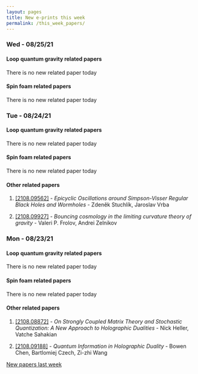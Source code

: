 ```yaml
---
layout: pages
title: New e-prints this week
permalink: /this_week_papers/
---
```




### Wed - 08/25/21

#### Loop quantum gravity related papers

There is no new related paper today 

#### Spin foam related papers

There is no new related paper today 

### Tue - 08/24/21

#### Loop quantum gravity related papers

There is no new related paper today 

#### Spin foam related papers

There is no new related paper today 



#### Other related papers

1. [[2108.09562]](https://arxiv.org/abs/2108.09562) - *Epicyclic Oscillations around Simpson-Visser Regular Black Holes and  Wormholes* - Zdeněk Stuchlík, Jaroslav Vrba

1. [[2108.09927]](https://arxiv.org/abs/2108.09927) - *Bouncing cosmology in the limiting curvature theory of gravity* - Valeri P. Frolov, Andrei Zelnikov



### Mon - 08/23/21

#### Loop quantum gravity related papers

There is no new related paper today 

#### Spin foam related papers

There is no new related paper today 



#### Other related papers

1. [[2108.08872]](https://arxiv.org/abs/2108.08872) - *On Strongly Coupled Matrix Theory and Stochastic Quantization: A New  Approach to Holographic Dualities* - Nick Heller, Vatche Sahakian

1. [[2108.09188]](https://arxiv.org/abs/2108.09188) - *Quantum Information in Holographic Duality* - Bowen Chen, Bartlomiej Czech, Zi-zhi Wang






[New papers last week]({{site.url}}/archived/weekly/pre-print/2021/08/23/archived_weekly_papers.html)